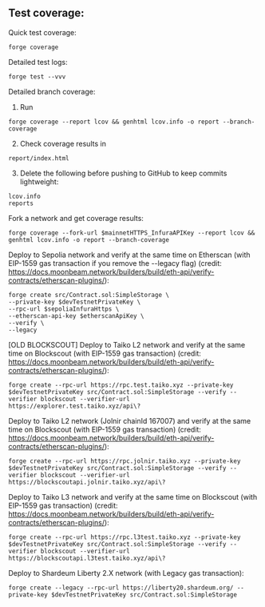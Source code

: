 ## Test coverage:

Quick test coverage:
```shell
forge coverage
```
Detailed test logs:
```shell
forge test --vvv
```
Detailed branch coverage:

1. Run 
```shell
forge coverage --report lcov && genhtml lcov.info -o report --branch-coverage
```
2. Check coverage results in
```
report/index.html
```
3. Delete the following before pushing to GitHub to keep commits lightweight:
```
lcov.info
reports
```     
Fork a network and get coverage results:
```shell
forge coverage --fork-url $mainnetHTTPS_InfuraAPIKey --report lcov && genhtml lcov.info -o report --branch-coverage
```
Deploy to Sepolia network and verify at the same time on Etherscan (with EIP-1559 gas transaction if you remove the --legacy flag) (credit: https://docs.moonbeam.network/builders/build/eth-api/verify-contracts/etherscan-plugins/):
```shell
forge create src/Contract.sol:SimpleStorage \
--private-key $devTestnetPrivateKey \
--rpc-url $sepoliaInfuraHttps \
--etherscan-api-key $etherscanApiKey \
--verify \
--legacy
```
[OLD BLOCKSCOUT] Deploy to Taiko L2 network and verify at the same time on Blockscout (with EIP-1559 gas transaction) (credit: https://docs.moonbeam.network/builders/build/eth-api/verify-contracts/etherscan-plugins/):
```shell
forge create --rpc-url https://rpc.test.taiko.xyz --private-key $devTestnetPrivateKey src/Contract.sol:SimpleStorage --verify --verifier blockscout --verifier-url https://explorer.test.taiko.xyz/api\? 
```
Deploy to Taiko L2 network (Jolnir chainId 167007) and verify at the same time on Blockscout (with EIP-1559 gas transaction) (credit: https://docs.moonbeam.network/builders/build/eth-api/verify-contracts/etherscan-plugins/):
```shell
forge create --rpc-url https://rpc.jolnir.taiko.xyz --private-key $devTestnetPrivateKey src/Contract.sol:SimpleStorage --verify --verifier blockscout --verifier-url https://blockscoutapi.jolnir.taiko.xyz/api\?
```
Deploy to Taiko L3 network and verify at the same time on Blockscout (with EIP-1559 gas transaction) (credit: https://docs.moonbeam.network/builders/build/eth-api/verify-contracts/etherscan-plugins/):
```shell
forge create --rpc-url https://rpc.l3test.taiko.xyz --private-key $devTestnetPrivateKey src/Contract.sol:SimpleStorage --verify --verifier blockscout --verifier-url https://blockscoutapi.l3test.taiko.xyz/api\?
```
Deploy to Shardeum Liberty 2.X network (with Legacy gas transaction):
```shell
forge create --legacy --rpc-url https://liberty20.shardeum.org/ --private-key $devTestnetPrivateKey src/Contract.sol:SimpleStorage
```
